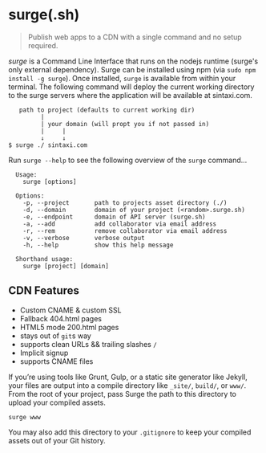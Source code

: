 # surge(.sh)

> Publish web apps to a CDN with a single command and no setup required.

_surge_ is a Command Line Interface that runs on the nodejs runtime (surge's only external dependency). Surge can be installed using npm (via `sudo npm install -g surge`). Once installed, `surge` is available from within your terminal. The following command will deploy the current working directory to the surge servers where the application will be available at sintaxi.com.

       path to project (defaults to current working dir)
             |
             | your domain (will propt you if not passed in)
             |     |
             ↓     ↓
    $ surge ./ sintaxi.com

Run `surge --help` to see the following overview of the `surge` command...

```
  Usage:
    surge [options]

  Options:
    -p, --project       path to projects asset directory (./)
    -d, --domain        domain of your project (<random>.surge.sh)
    -e, --endpoint      domain of API server (surge.sh)
    -a, --add           add collaborator via email address
    -r, --rem           remove collaborator via email address
    -v, --verbose       verbose output
    -h, --help          show this help message

  Shorthand usage:
    surge [project] [domain]

```

## CDN Features

- Custom CNAME & custom SSL
- Fallback 404.html pages
- HTML5 mode 200.html pages
- stays out of `git`s way
- supports clean URLs && trailing slashes `/`
- Implicit signup
- supports CNAME files

If you’re using tools like Grunt, Gulp, or a static site generator like Jekyll, your files are output into a compile directory like `_site/`, `build/`, or `www/`. From the root of your project, pass Surge the path to this directory to upload your compiled assets.

    surge www

You may also add this directory to your `.gitignore` to keep your compiled assets out of your Git history.

